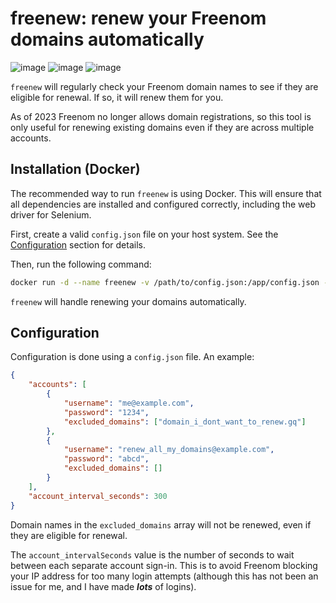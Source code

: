 # freenew: renew your Freenom domains automatically

![image](https://img.shields.io/badge/Selenium-43B02A?style=for-the-badge&logo=Selenium&logoColor=white) ![image](https://img.shields.io/badge/Python-3776AB?style=for-the-badge&logo=python&logoColor=white) ![image](https://img.shields.io/badge/Docker-2CA5E0?style=for-the-badge&logo=docker&logoColor=white)

`freenew` will regularly check your Freenom domain names to see if they are eligible for renewal. If so, it will renew them for you.

As of 2023 Freenom no longer allows domain registrations, so this tool is only useful for renewing existing domains even if they are across multiple accounts.

## Installation (Docker)

The recommended way to run `freenew` is using Docker. This will ensure that all dependencies are installed and configured correctly, including the web driver for Selenium.

First, create a valid `config.json` file on your host system. See the [Configuration](#configuration) section for details.

Then, run the following command:

```bash
docker run -d --name freenew -v /path/to/config.json:/app/config.json --restart unless-stopped manchineel/freenew
```

`freenew` will handle renewing your domains automatically.

## Configuration

Configuration is done using a `config.json` file. An example:

```json
{
    "accounts": [
        {
            "username": "me@example.com",
            "password": "1234",
            "excluded_domains": ["domain_i_dont_want_to_renew.gq"]
        },
        {
            "username": "renew_all_my_domains@example.com",
            "password": "abcd",
            "excluded_domains": []
        }
    ],
    "account_interval_seconds": 300
}
```

Domain names in the `excluded_domains` array will not be renewed, even if they are eligible for renewal.

The `account_intervalSeconds` value is the number of seconds to wait between each separate account sign-in. This is to avoid Freenom blocking your IP address for too many login attempts (although this has not been an issue for me, and I have made ***lots*** of logins).